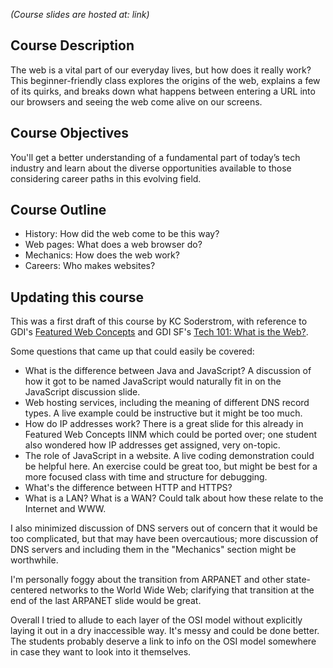 _(Course slides are hosted at: link)_
## Course Description

The web is a vital part of our everyday lives, but how does it really work? This beginner-friendly class explores the origins of the web, explains a few of its quirks, and breaks down what happens between entering a URL into our browsers and seeing the web come alive on our screens.

## Course Objectives

You'll get a better understanding of a fundamental part of today’s tech industry and learn about the diverse opportunities available to those considering career paths in this evolving field.

## Course Outline

* History: How did the web come to be this way?
* Web pages: What does a web browser do?
* Mechanics: How does the web work?
* Careers: Who makes websites?

## Updating this course

This was a first draft of this course by KC Soderstrom, with reference to GDI's [Featured Web Concepts](https://github.com/girldevelopit/gdi-featured-web-concepts) and GDI SF's [Tech 101: What is the Web?](https://github.com/gdisf/teaching-materials/tree/master/tech101).

Some questions that came up that could easily be covered:

* What is the difference between Java and JavaScript? A discussion of how it got to be named JavaScript would naturally fit in on the JavaScript discussion slide.
* Web hosting services, including the meaning of different DNS record types. A live example could be instructive but it might be too much.
* How do IP addresses work? There is a great slide for this already in Featured Web Concepts IINM which could be ported over; one student also wondered how IP addresses get assigned, very on-topic.
* The role of JavaScript in a website. A live coding demonstration could be helpful here. An exercise could be great too, but might be best for a more focused class with time and structure for debugging.
* What's the difference between HTTP and HTTPS?
* What is a LAN? What is a WAN? Could talk about how these relate to the Internet and WWW.

I also minimized discussion of DNS servers out of concern that it would be too complicated, but that may have been overcautious; more discussion of DNS servers and including them in the "Mechanics" section might be worthwhile.

I'm personally foggy about the transition from ARPANET and other state-centered networks to the World Wide Web; clarifying that transition at the end of the last ARPANET slide would be great.

Overall I tried to allude to each layer of the OSI model without explicitly laying it out in a dry inaccessible way. It's messy and could be done better. The students probably deserve a link to info on the OSI model somewhere in case they want to look into it themselves.
